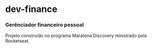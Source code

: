 # dev-finance

### Gerênciador financeiro pessoal

Projeto construído no programa Maratona Discovery ministrado pela Rocketseat.

